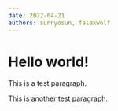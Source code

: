 ```yaml
---
date: 2022-04-21
authors: sunnyosun, falexwolf
---
```


# Hello world!

This is a test paragraph.

This is another test paragraph.
